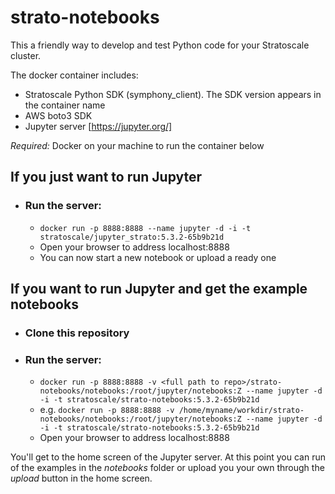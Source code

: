 # strato-notebooks

This a friendly way to develop and test Python code for your Stratoscale cluster.

The docker container includes:
- Stratoscale Python SDK (symphony_client). The SDK version appears in the container name
- AWS boto3 SDK
- Jupyter server [https://jupyter.org/]

*Required:*
Docker on your machine to run the container below

## If you just want to run Jupyter
- ### Run the server:

    - `docker run -p 8888:8888 --name jupyter -d -i -t stratoscale/jupyter_strato:5.3.2-65b9b21d`
    - Open your browser to address localhost:8888
    - You can now start a new notebook or upload a ready one

## If you want to run Jupyter and get the example notebooks
- ### Clone this repository

- ### Run the server:

    - `docker run -p 8888:8888 -v <full path to repo>/strato-notebooks/notebooks:/root/jupyter/notebooks:Z --name jupyter -d -i -t stratoscale/strato-notebooks:5.3.2-65b9b21d`
    - e.g. `docker run -p 8888:8888 -v /home/myname/workdir/strato-notebooks/notebooks:/root/jupyter/notebooks:Z --name jupyter -d -i -t stratoscale/strato-notebooks:5.3.2-65b9b21d`
    - Open your browser to address localhost:8888

You'll get to the home screen of the Jupyter server. 
At this point you can run of the examples in the _notebooks_ folder 
or upload you your own through the _upload_ button in the home screen. 








